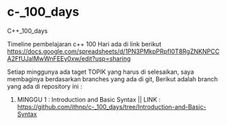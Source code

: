 # c-_100_days
C++_100_days

Timeline pembelajaran c++ 100 Hari ada di link berikut
https://docs.google.com/spreadsheets/d/1PN3PMkpPRpfI0T8RgZNKNPCCA2FfUJaIMwWnFEEy0xw/edit?usp=sharing

Setiap minggunya ada taget TOPIK yang harus di selesaikan, saya membaginya berdasarkan branches yang ada di git, Berikut adalah branch yang ada di repository ini :

1. MINGGU 1 : Introduction and Basic Syntax || LINK : https://github.com/ithnp/c-_100_days/tree/Introduction-and-Basic-Syntax